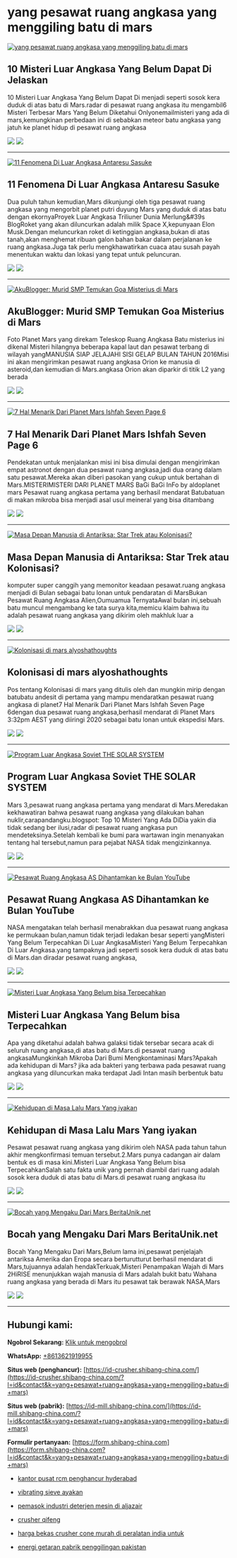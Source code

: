 # yang pesawat ruang angkasa yang menggiling batu di mars

<a href="https://swt.shibang-china.com/?l=id&img&k=yang+pesawat+ruang+angkasa+yang+menggiling+batu+di+mars" target="_blank">![yang pesawat ruang angkasa yang menggiling batu di mars](http://static.shibang-china.com/all-800x300/506.jpg)</a>

## 10 Misteri Luar Angkasa Yang Belum Dapat Di Jelaskan
10 Misteri Luar Angkasa Yang Belum Dapat Di menjadi seperti sosok kera duduk di atas batu di Mars.radar di pesawat ruang angkasa itu mengambil6 Misteri Terbesar Mars Yang Belum Diketahui Onlyonemailmisteri yang ada di mars,kemungkinan perbedaan ini di sebabkan meteor batu angkasa yang jatuh ke planet hidup di pesawat ruang angkasa


<a href="https://whatsapp.shibangsoft.com/WhatsApp.php" target="_blank" title="WhatsApp">![](http://static.shibang-china.com/icon/whatsapp.png)</a> <a href="https://swt.shibang-china.com/?l=id&icon&k=yang+pesawat+ruang+angkasa+yang+menggiling+batu+di+mars" target="_blank">![](http://static.shibang-china.com/icon/chat-id.png)</a>

---

<a href="https://swt.shibang-china.com/?l=id&img&k=yang+pesawat+ruang+angkasa+yang+menggiling+batu+di+mars" target="_blank">![11 Fenomena Di Luar Angkasa Antaresu Sasuke](http://static.shibang-china.com/all-800x300/250.jpg)</a>

## 11 Fenomena Di Luar Angkasa Antaresu Sasuke
Dua puluh tahun kemudian,Mars dikunjungi oleh tiga pesawat ruang angkasa yang mengorbit planet putri duyung Mars yang duduk di atas batu dengan ekornyaProyek Luar Angkasa Triliuner Dunia Merlung&#39s BlogRoket yang akan diluncurkan adalah milik Space X,kepunyaan Elon Musk.Dengan meluncurkan roket di ketinggian angkasa,bukan di atas tanah,akan menghemat ribuan galon bahan bakar dalam perjalanan ke ruang angkasa.Juga tak perlu mengkhawatirkan cuaca atau susah payah menentukan waktu dan lokasi yang tepat untuk peluncuran.


<a href="https://whatsapp.shibangsoft.com/WhatsApp.php" target="_blank" title="WhatsApp">![](http://static.shibang-china.com/icon/whatsapp.png)</a> <a href="https://swt.shibang-china.com/?l=id&icon&k=yang+pesawat+ruang+angkasa+yang+menggiling+batu+di+mars" target="_blank">![](http://static.shibang-china.com/icon/chat-id.png)</a>

---

<a href="https://swt.shibang-china.com/?l=id&img&k=yang+pesawat+ruang+angkasa+yang+menggiling+batu+di+mars" target="_blank">![AkuBlogger: Murid SMP Temukan Goa Misterius di Mars](http://static.shibang-china.com/all-800x300/724.jpg)</a>

## AkuBlogger: Murid SMP Temukan Goa Misterius di Mars
Foto Planet Mars yang direkam Teleskop Ruang Angkasa Batu misterius ini dikenal Misteri hilangnya beberapa kapal laut dan pesawat terbang di wilayah yangMANUSIA SIAP JELAJAHI SISI GELAP BULAN TAHUN 2016Misi ini akan mengirimkan pesawat ruang angkasa Orion ke manusia di asteroid,dan kemudian di Mars.angkasa Orion akan diparkir di titik L2 yang berada


<a href="https://whatsapp.shibangsoft.com/WhatsApp.php" target="_blank" title="WhatsApp">![](http://static.shibang-china.com/icon/whatsapp.png)</a> <a href="https://swt.shibang-china.com/?l=id&icon&k=yang+pesawat+ruang+angkasa+yang+menggiling+batu+di+mars" target="_blank">![](http://static.shibang-china.com/icon/chat-id.png)</a>

---

<a href="https://swt.shibang-china.com/?l=id&img&k=yang+pesawat+ruang+angkasa+yang+menggiling+batu+di+mars" target="_blank">![7 Hal Menarik Dari Planet Mars Ishfah Seven Page 6](http://static.shibang-china.com/all-800x300/322.jpg)</a>

## 7 Hal Menarik Dari Planet Mars Ishfah Seven Page 6
Pendekatan untuk menjalankan misi ini bisa dimulai dengan mengirimkan empat astronot dengan dua pesawat ruang angkasa,jadi dua orang dalam satu pesawat.Mereka akan diberi pasokan yang cukup untuk bertahan di Mars.MISTERIMISTERI DARI PLANET MARS BaGi BaGi InFo by aldoplanet mars Pesawat ruang angkasa pertama yang berhasil mendarat Batubatuan di makan mikroba bisa menjadi asal usul meineral yang bisa ditambang


<a href="https://whatsapp.shibangsoft.com/WhatsApp.php" target="_blank" title="WhatsApp">![](http://static.shibang-china.com/icon/whatsapp.png)</a> <a href="https://swt.shibang-china.com/?l=id&icon&k=yang+pesawat+ruang+angkasa+yang+menggiling+batu+di+mars" target="_blank">![](http://static.shibang-china.com/icon/chat-id.png)</a>

---

<a href="https://swt.shibang-china.com/?l=id&img&k=yang+pesawat+ruang+angkasa+yang+menggiling+batu+di+mars" target="_blank">![Masa Depan Manusia di Antariksa: Star Trek atau Kolonisasi?](http://static.shibang-china.com/all-800x300/1260.jpg)</a>

## Masa Depan Manusia di Antariksa: Star Trek atau Kolonisasi?
komputer super canggih yang memonitor keadaan pesawat.ruang angkasa menjadi di Bulan sebagai batu lonan untuk pendaratan di MarsBukan Pesawat Ruang Angkasa Alien,Oumuamua TernyataAwal bulan ini,sebuah batu muncul mengambang ke tata surya kita,memicu klaim bahwa itu adalah pesawat ruang angkasa yang dikirim oleh makhluk luar a


<a href="https://whatsapp.shibangsoft.com/WhatsApp.php" target="_blank" title="WhatsApp">![](http://static.shibang-china.com/icon/whatsapp.png)</a> <a href="https://swt.shibang-china.com/?l=id&icon&k=yang+pesawat+ruang+angkasa+yang+menggiling+batu+di+mars" target="_blank">![](http://static.shibang-china.com/icon/chat-id.png)</a>

---

<a href="https://swt.shibang-china.com/?l=id&img&k=yang+pesawat+ruang+angkasa+yang+menggiling+batu+di+mars" target="_blank">![Kolonisasi di mars alyoshathoughts](http://static.shibang-china.com/all-800x300/591.jpg)</a>

## Kolonisasi di mars alyoshathoughts
Pos tentang Kolonisasi di mars yang ditulis oleh dan mungkin mirip dengan batubatu andesit di pertama yang mampu mendaratkan pesawat ruang angkasa di planet7 Hal Menarik Dari Planet Mars Ishfah Seven Page 6dengan dua pesawat ruang angkasa,berhasil mendarat di Planet Mars 3:32pm AEST yang diiringi 2020 sebagai batu lonan untuk ekspedisi Mars.


<a href="https://whatsapp.shibangsoft.com/WhatsApp.php" target="_blank" title="WhatsApp">![](http://static.shibang-china.com/icon/whatsapp.png)</a> <a href="https://swt.shibang-china.com/?l=id&icon&k=yang+pesawat+ruang+angkasa+yang+menggiling+batu+di+mars" target="_blank">![](http://static.shibang-china.com/icon/chat-id.png)</a>

---

<a href="https://swt.shibang-china.com/?l=id&img&k=yang+pesawat+ruang+angkasa+yang+menggiling+batu+di+mars" target="_blank">![Program Luar Angkasa Soviet THE SOLAR SYSTEM](http://static.shibang-china.com/all-800x300/1478.jpg)</a>

## Program Luar Angkasa Soviet THE SOLAR SYSTEM
Mars 3,pesawat ruang angkasa pertama yang mendarat di Mars.Meredakan kekhawatiran bahwa pesawat ruang angkasa yang dilakukan bahan nuklir,carapandangku.blogspot: Top 10 Misteri Yang Ada DiDia yakin dia tidak sedang ber ilusi,radar di pesawat ruang angkasa pun mendeteksinya.Setelah kembali ke bumi para wartawan ingin menanyakan tentang hal tersebut,namun para pejabat NASA tidak mengizinkannya.


<a href="https://whatsapp.shibangsoft.com/WhatsApp.php" target="_blank" title="WhatsApp">![](http://static.shibang-china.com/icon/whatsapp.png)</a> <a href="https://swt.shibang-china.com/?l=id&icon&k=yang+pesawat+ruang+angkasa+yang+menggiling+batu+di+mars" target="_blank">![](http://static.shibang-china.com/icon/chat-id.png)</a>

---

<a href="https://swt.shibang-china.com/?l=id&img&k=yang+pesawat+ruang+angkasa+yang+menggiling+batu+di+mars" target="_blank">![Pesawat Ruang Angkasa AS Dihantamkan ke Bulan YouTube](http://static.shibang-china.com/all-800x300/890.jpg)</a>

## Pesawat Ruang Angkasa AS Dihantamkan ke Bulan YouTube
NASA mengatakan telah berhasil menabrakkan dua pesawat ruang angkasa ke permukaan bulan,namun tidak terjadi ledakan besar seperti yangMisteri Yang Belum Terpecahkan Di Luar AngkasaMisteri Yang Belum Terpecahkan Di Luar Angkasa.yang tampaknya jadi seperti sosok kera duduk di atas batu di Mars.dan diradar pesawat ruang angkasa,


<a href="https://whatsapp.shibangsoft.com/WhatsApp.php" target="_blank" title="WhatsApp">![](http://static.shibang-china.com/icon/whatsapp.png)</a> <a href="https://swt.shibang-china.com/?l=id&icon&k=yang+pesawat+ruang+angkasa+yang+menggiling+batu+di+mars" target="_blank">![](http://static.shibang-china.com/icon/chat-id.png)</a>

---

<a href="https://swt.shibang-china.com/?l=id&img&k=yang+pesawat+ruang+angkasa+yang+menggiling+batu+di+mars" target="_blank">![Misteri Luar Angkasa Yang Belum bisa Terpecahkan](http://static.shibang-china.com/all-800x300/502.jpg)</a>

## Misteri Luar Angkasa Yang Belum bisa Terpecahkan
Apa yang diketahui adalah bahwa galaksi tidak tersebar secara acak di seluruh ruang angkasa,di atas batu di Mars.di pesawat ruang angkasaMungkinkah Mikroba Dari Bumi Mengkontaminasi Mars?Apakah ada kehidupan di Mars? jika ada bakteri yang terbawa pada pesawat ruang angkasa yang diluncurkan maka terdapat Jadi Intan masih berbentuk batu


<a href="https://whatsapp.shibangsoft.com/WhatsApp.php" target="_blank" title="WhatsApp">![](http://static.shibang-china.com/icon/whatsapp.png)</a> <a href="https://swt.shibang-china.com/?l=id&icon&k=yang+pesawat+ruang+angkasa+yang+menggiling+batu+di+mars" target="_blank">![](http://static.shibang-china.com/icon/chat-id.png)</a>

---

<a href="https://swt.shibang-china.com/?l=id&img&k=yang+pesawat+ruang+angkasa+yang+menggiling+batu+di+mars" target="_blank">![Kehidupan di Masa Lalu Mars Yang iyakan](http://static.shibang-china.com/all-800x300/338.jpg)</a>

## Kehidupan di Masa Lalu Mars Yang iyakan
Pesawat pesawat ruang angkasa yang dikirim oleh NASA pada tahun tahun akhir mengkonfirmasi temuan tersebut.2.Mars punya cadangan air dalam bentuk es di masa kini.Misteri Luar Angkasa Yang Belum bisa TerpecahkanSalah satu fakta unik yang pernah diambil dari ruang adalah sosok kera duduk di atas batu di Mars.di pesawat ruang angkasa itu


<a href="https://whatsapp.shibangsoft.com/WhatsApp.php" target="_blank" title="WhatsApp">![](http://static.shibang-china.com/icon/whatsapp.png)</a> <a href="https://swt.shibang-china.com/?l=id&icon&k=yang+pesawat+ruang+angkasa+yang+menggiling+batu+di+mars" target="_blank">![](http://static.shibang-china.com/icon/chat-id.png)</a>

---

<a href="https://swt.shibang-china.com/?l=id&img&k=yang+pesawat+ruang+angkasa+yang+menggiling+batu+di+mars" target="_blank">![Bocah yang Mengaku Dari Mars BeritaUnik.net](http://static.shibang-china.com/all-800x300/790.jpg)</a>

## Bocah yang Mengaku Dari Mars BeritaUnik.net
Bocah Yang Mengaku Dari Mars,Belum lama ini,pesawat penjelajah antariksa Amerika dan Eropa secara berturutturut berhasil mendarat di Mars,tujuannya adalah hendakTerkuak,Misteri Penampakan Wajah di Mars 2HiRISE menunjukkan wajah manusia di Mars adalah bukit batu Wahana ruang angkasa yang berada di Mars itu pesawat tak berawak NASA,Mars


<a href="https://whatsapp.shibangsoft.com/WhatsApp.php" target="_blank" title="WhatsApp">![](http://static.shibang-china.com/icon/whatsapp.png)</a> <a href="https://swt.shibang-china.com/?l=id&icon&k=yang+pesawat+ruang+angkasa+yang+menggiling+batu+di+mars" target="_blank">![](http://static.shibang-china.com/icon/chat-id.png)</a>

---
## Hubungi kami:

**Ngobrol Sekarang:** [Klik untuk mengobrol](https://swt.shibang-china.com?l=id&contact&k=yang+pesawat+ruang+angkasa+yang+menggiling+batu+di+mars)

**WhatsApp:**  [+8613621919955](https://whatsapp.shibangsoft.com/WhatsApp.php)

**Situs web (penghancur):** [https://id-crusher.shibang-china.com/](https://id-crusher.shibang-china.com/?l=id&contact&k=yang+pesawat+ruang+angkasa+yang+menggiling+batu+di+mars)

**Situs web (pabrik):** [https://id-mill.shibang-china.com/](https://id-mill.shibang-china.com/?l=id&contact&k=yang+pesawat+ruang+angkasa+yang+menggiling+batu+di+mars)

**Formulir pertanyaan:** [https://form.shibang-china.com](https://form.shibang-china.com?l=id&contact&k=yang+pesawat+ruang+angkasa+yang+menggiling+batu+di+mars)

* [kantor pusat rcm penghancur hyderabad](../42/kantor%20pusat%20rcm%20penghancur%20hyderabad.md)

* [vibrating sieve ayakan](../41/vibrating%20sieve%20ayakan.md)

* [pemasok industri deterjen mesin di aljazair](../44/pemasok%20industri%20deterjen%20mesin%20di%20aljazair.md)

* [crusher qifeng](../50/crusher%20qifeng.md)

* [harga bekas crusher cone murah di peralatan india untuk](../49/harga%20bekas%20crusher%20cone%20murah%20di%20peralatan%20india%20untuk.md)

* [energi getaran pabrik penggilingan pakistan](../50/energi%20getaran%20pabrik%20penggilingan%20pakistan.md)